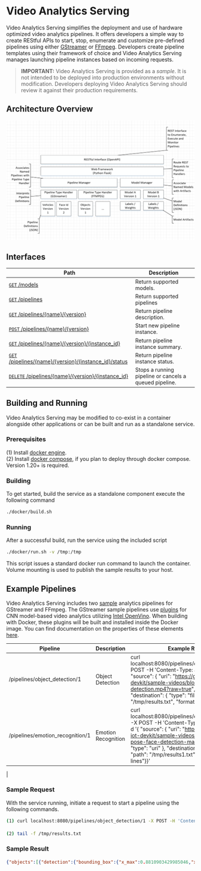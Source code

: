 # Video Analytics Serving

Video Analytics Serving simplifies the deployment and use of hardware optimized video analytics pipelines. It offers developers a simple way to create REStful APIs  to start, stop, enumerate and customize pre-defined pipelines using either [GStreamer](https://github.com/opencv/gst-video-analytics/wiki)
 or [FFmpeg](https://github.com/OpenVisualCloud/Dockerfiles/blob/master/doc/ffmpeg.md). Developers create pipeline templates using their framework of choice and Video Analytics Serving manages launching pipeline instances based on incoming requests.

> **IMPORTANT:** Video Analytics Serving is provided as a _sample_. It is not intended to be deployed into production environments without modification. Developers deploying Video Analytics Serving should review it against their production requirements.

## Architecture Overview
<img src="doc/html/image/video_analytics_service_architecture.png" width="800">

## Interfaces

| Path | Description |
|----|------|
| [`GET` /models](interfaces.md#get-models) | Return supported models. |
| [`GET` /pipelines](interfaces.md#get-pipelines) | Return supported pipelines |
| [`GET` /pipelines/{name}/{version}](interfaces.md#get-pipelinesnameversion)  | Return pipeline description.|
| [`POST` /pipelines/{name}/{version}](interfaces.md#post-pipelinesnameversion) | Start new pipeline instance. |
| [`GET` /pipelines/{name}/{version}/{instance_id}](interfaces.md#get-pipelinesnameversioninstance_id) | Return pipeline instance summary. |
| [`GET` /pipelines/{name}/{version}/{instance_id}/status](interfaces.md#get-pipelinesnameversioninstance_idstatus) | Return pipeline instance status. |
| [`DELETE` /pipelines/{name}/{version}/{instance_id}](interfaces.md#delete-pipelinesnameversioninstance_id) | Stops a running pipeline or cancels a queued pipeline. |

## Building and Running

Video Analytics Serving may be modified to co-exist in a container alongside other applications or can be built and run as a standalone service.
### Prerequisites
(1) Install [docker engine](https://docs.docker.com/install).  
(2) Install [docker compose](https://docs.docker.com/compose/install), if you plan to deploy through docker compose. Version 1.20+ is required.


### Building

To get started, build the service as a standalone component execute the following command

```bash
./docker/build.sh
```

### Running

After a successful build, run the service using the included script

```bash
./docker/run.sh -v /tmp:/tmp
```

This script issues a standard docker run command to launch the container. Volume mounting is used to publish the sample results to your host.

## Example Pipelines
Video Analytics Serving includes two [sample](pipelines) analytics pipelines for GStreamer and FFmpeg. The GStreamer sample pipelines use [plugins](https://github.com/opencv/gst-video-analytics) for CNN model-based video analytics utilizing [Intel OpenVino](https://software.intel.com/en-us/openvino-toolkit). When building with Docker, these plugins will be built and installed inside the Docker image. You can find documentation on the properties of these elements [here](https://github.com/opencv/gst-video-analytics/wiki/Elements).

|Pipeline| Description| Example Request| Example Detection|
|--------|------------|----------------|------------------|
|/pipelines/object_detection/1|Object Detection|curl localhost:8080/pipelines/object_detection/1 -X POST -H 'Content-Type: application/json' -d '{ "source": { "uri": "https://github.com/intel-iot-devkit/sample-videos/blob/master/bottle-detection.mp4?raw=true", "type": "uri" }, "destination": { "type": "file", "path": "/tmp/results.txt", "format":"json-lines"}}'|{"objects":[{"detection":{"bounding_box":{"x_max":0.8810903429985046,"x_min":0.77934330701828,"y_max":0.8930767178535461,"y_min":0.3040514588356018},"confidence":0.5735679268836975,"label":"bottle","label_id":5},"h":213,"roi_type":"bottle","w":65,"x":499,"y":109}],"resolution":{"height":360,"width":640},"source":"https://github.com/intel-iot-devkit/sample-videos/blob/master/bottle-detection.mp4?raw=true","timestamp":972067039}|
|/pipelines/emotion_recognition/1|Emotion Recognition|curl localhost:8080/pipelines/emotion_recognition/1 -X POST -H 'Content-Type: application/json' -d '{ "source": { "uri": "https://github.com/intel-iot-devkit/sample-videos/blob/master/head-pose-face-detection-male.mp4?raw=true", "type": "uri" }, "destination": { "type": "file", "path": "/tmp/results1.txt", "format":"json-lines"}}'|{"objects":[{"detection":{"bounding_box":{"x_max":0.567557156085968,"x_min":0.42375022172927856,"y_max":0.5346322059631348,"y_min":0.15673652291297913},"confidence":0.9999996423721313,"label":"face","label_id":1},"emotion":{"label":"neutral","model":{"name":"0003_EmoNet_ResNet10"}},"h":163,"roi_type":"face","w":111,"x":325,"y":68}],"resolution":{"height":432,"width":768},"source":"https://github.com/intel-iot-devkit/sample-videos/blob/master/head-pose-face-detection-male.mp4?raw=true","timestamp":13333333333}
|

### Sample Request

With the service running, initiate a request to start a pipeline using the following commands.
```bash
(1) curl localhost:8080/pipelines/object_detection/1 -X POST -H 'Content-Type: application/json' -d '{ "source": { "uri": "https://github.com/intel-iot-devkit/sample-videos/blob/master/bottle-detection.mp4?raw=true", "type": "uri" }, "destination": { "type": "file", "path": "/tmp/results.txt", "format":"json-lines"}}'

(2) tail -f /tmp/results.txt
```

### Sample Result
```json
{"objects":[{"detection":{"bounding_box":{"x_max":0.8810903429985046,"x_min":0.77934330701828,"y_max":0.8930767178535461,"y_min":0.3040514588356018},"confidence":0.5735679268836975,"label":"bottle","label_id":5},"h":213,"roi_type":"bottle","w":65,"x":499,"y":109}],"resolution":{"height":360,"width":640},"source":"https://github.com/intel-iot-devkit/sample-videos/blob/master/bottle-detection.mp4?raw=true","timestamp":972067039}
```

